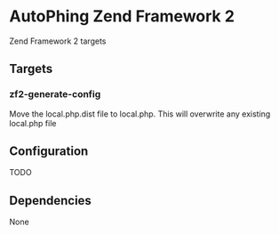AutoPhing Zend Framework 2
==========================

Zend Framework 2 targets

## Targets ##

### zf2-generate-config ###
Move the local.php.dist file to local.php. This will overwrite any existing local.php file

## Configuration ##
TODO

## Dependencies ##
None

